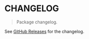 # CHANGELOG

> Package changelog.

See [GitHub Releases](https://github.com/stdlib-js/complex-reim/releases) for the changelog.